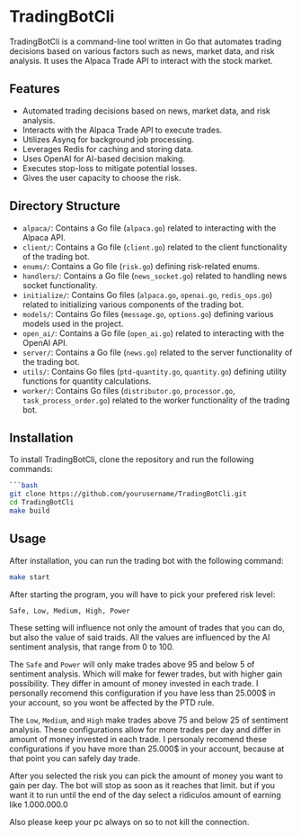 # TradingBotCli

TradingBotCli is a command-line tool written in Go that automates trading decisions based on various factors such as news, market data, and risk analysis. It uses the Alpaca Trade API to interact with the stock market.

## Features

- Automated trading decisions based on news, market data, and risk analysis.
- Interacts with the Alpaca Trade API to execute trades.
- Utilizes Asynq for background job processing.
- Leverages Redis for caching and storing data.
- Uses OpenAI for AI-based decision making.
- Executes stop-loss to mitigate potential losses.
- Gives the user capacity to choose the risk.

## Directory Structure

- `alpaca/`: Contains a Go file (`alpaca.go`) related to interacting with the Alpaca API.
- `client/`: Contains a Go file (`client.go`) related to the client functionality of the trading bot.
- `enums/`: Contains a Go file (`risk.go`) defining risk-related enums.
- `handlers/`: Contains a Go file (`news_socket.go`) related to handling news socket functionality.
- `initialize/`: Contains Go files (`alpaca.go`, `openai.go`, `redis_ops.go`) related to initializing various components of the trading bot.
- `models/`: Contains Go files (`message.go`, `options.go`) defining various models used in the project.
- `open_ai/`: Contains a Go file (`open_ai.go`) related to interacting with the OpenAI API.
- `server/`: Contains a Go file (`news.go`) related to the server functionality of the trading bot.
- `utils/`: Contains Go files (`ptd-quantity.go`, `quantity.go`) defining utility functions for quantity calculations.
- `worker/`: Contains Go files (`distributor.go`, `processor.go`, `task_process_order.go`) related to the worker functionality of the trading bot.

## Installation

To install TradingBotCli, clone the repository and run the following commands:

```bash git clone https://github.com/yourusername/TradingBotCli.git
```bash
git clone https://github.com/yourusername/TradingBotCli.git
cd TradingBotCli
make build
```


## Usage

After installation, you can run the trading bot with the following command:

```bash
make start
```

After starting the program, you will have to pick your prefered risk level:
```bash
Safe, Low, Medium, High, Power
```
These setting will influence not only the amount of trades that you can do, but also the
value of said traids. All the values are influenced by the AI sentiment analysis, that range
from 0 to 100.

The `Safe` and `Power` will only make trades above 95 and below 5 of sentiment analysis. 
Which will make for fewer trades, but with higher gain possibility.
They differ in amount of money invested in each trade.
I personally recomend this configuration if you have less than 25.000$ in your account, so you wont be affected 
by the PTD rule.

The `Low`, `Medium`, and `High` make trades above 75 and below 25 of sentiment analysis.
These configurations allow for more trades per day and differ in amount of money invested in each 
trade.
I personaly recomend these configurations if you have more than 25.000$ in your account, because at that point you can safely day trade.

After you selected the risk you can pick the amount of money you want to gain per day. The bot will stop 
as soon as it reaches that limit. but if you want it to run until the end of the day select a ridiculos amount
of earning like 1.000.000.0

Also please keep your pc always on so to not kill the connection.
